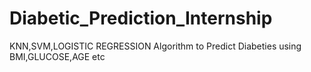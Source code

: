 # Diabetic_Prediction_Internship
KNN,SVM,LOGISTIC REGRESSION Algorithm to Predict Diabeties using BMI,GLUCOSE,AGE etc
